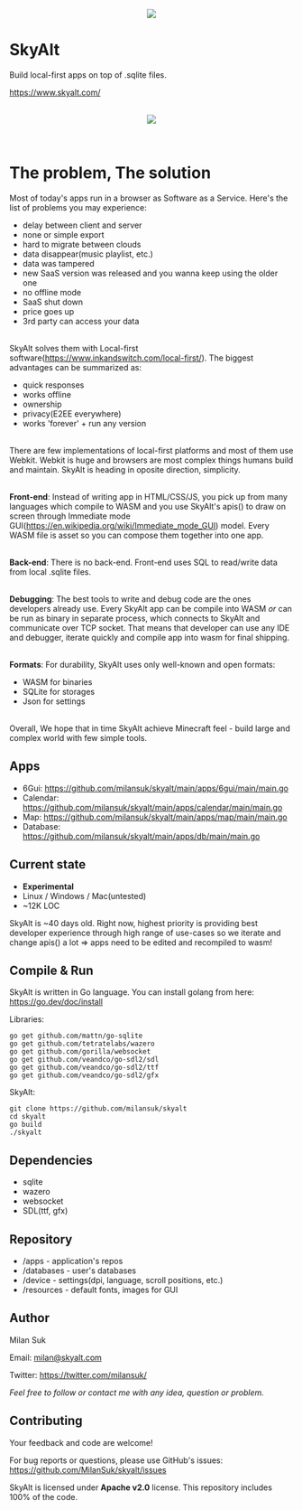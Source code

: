 <p align="center">
<img src="https://raw.githubusercontent.com/MilanSuk/skyalt/main/screenshots/logo.png" />
</p>


# SkyAlt
Build local-first apps on top of .sqlite files.

https://www.skyalt.com/
<br/>
<br/>
<p align="center">
<img src="https://raw.githubusercontent.com/MilanSuk/skyalt/main/screenshots/screenshot_1.png" />
</p>

<br/>



# The problem, The solution
Most of today's apps run in a browser as Software as a Service. Here's the list of problems you may experience:
- delay between client and server
- none or simple export
- hard to migrate between clouds
- data disappear(music playlist, etc.)
- data was tampered
- new SaaS version was released and you wanna keep using the older one
- no offline mode
- SaaS shut down
- price goes up
- 3rd party can access your data
<br/><br/>

SkyAlt solves them with Local-first software(https://www.inkandswitch.com/local-first/). The biggest advantages can be summarized as:
- quick responses
- works offline
- ownership
- privacy(E2EE everywhere)
- works 'forever' + run any version
<br/><br/>

There are few implementations of local-first platforms and most of them use Webkit. Webkit is huge and browsers are most complex things humans build and maintain. SkyAlt is heading in oposite direction, simplicity.
<br/><br/>

**Front-end**: Instead of writing app in HTML/CSS/JS, you pick up from many languages which compile to WASM and you use SkyAlt's apis() to draw on screen through Immediate mode GUI(https://en.wikipedia.org/wiki/Immediate_mode_GUI) model. Every WASM file is asset so you can compose them together into one app.
<br/><br/>

**Back-end**: There is no back-end. Front-end uses SQL to read/write data from local .sqlite files.
<br/><br/>

**Debugging**: The best tools to write and debug code are the ones developers already use. Every SkyAlt app can be compile into WASM *or* can be run as binary in separate process, which connects to SkyAlt and communicate over TCP socket. That means that developer can use any IDE and debugger, iterate quickly and compile app into wasm for final shipping.
<br/><br/>

**Formats**: For durability, SkyAlt uses only well-known and open formats:
- WASM for binaries
- SQLite for storages
- Json for settings
<br/><br/>

Overall, We hope that in time SkyAlt achieve Minecraft feel - build large and complex world with few simple tools.



## Apps
- 6Gui: https://github.com/milansuk/skyalt/main/apps/6gui/main/main.go
- Calendar: https://github.com/milansuk/skyalt/main/apps/calendar/main/main.go
- Map: https://github.com/milansuk/skyalt/main/apps/map/main/main.go
- Database: https://github.com/milansuk/skyalt/main/apps/db/main/main.go



## Current state
- **Experimental**
- Linux / Windows / Mac(untested)
- ~12K LOC

SkyAlt is ~40 days old. Right now, highest priority is providing best developer experience through high range of use-cases so we iterate and change apis() a lot => apps need to be edited and recompiled to wasm!



## Compile & Run
SkyAlt is written in Go language. You can install golang from here: https://go.dev/doc/install

Libraries:
<pre><code>go get github.com/mattn/go-sqlite
go get github.com/tetratelabs/wazero
go get github.com/gorilla/websocket
go get github.com/veandco/go-sdl2/sdl
go get github.com/veandco/go-sdl2/ttf
go get github.com/veandco/go-sdl2/gfx
</code></pre>

SkyAlt:
<pre><code>git clone https://github.com/milansuk/skyalt
cd skyalt
go build
./skyalt
</code></pre>



## Dependencies
- sqlite
- wazero
- websocket
- SDL(ttf, gfx)



## Repository
- /apps - application's repos
- /databases - user's databases
- /device - settings(dpi, language, scroll positions, etc.)
- /resources - default fonts, images for GUI



## Author
Milan Suk

Email: milan@skyalt.com

Twitter: https://twitter.com/milansuk/

*Feel free to follow or contact me with any idea, question or problem.*



## Contributing
Your feedback and code are welcome!

For bug reports or questions, please use GitHub's issues: https://github.com/MilanSuk/skyalt/issues

SkyAlt is licensed under **Apache v2.0** license. This repository includes 100% of the code.

